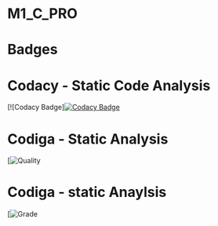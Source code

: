 # M1_C_PRO
# Badges
# Codacy - Static Code Analysis
[![Codacy Badge][![Codacy Badge](https://app.codacy.com/project/badge/Grade/0170e3467c814832aeb6d4113bff3e20)](https://www.codacy.com/gh/yamini8309/M1_C_PRO/dashboard?utm_source=github.com&amp;utm_medium=referral&amp;utm_content=yamini8309/M1_C_PRO&amp;utm_campaign=Badge_Grade)
# Codiga - Static Analysis
[![Quality](https://api.codiga.io/project/32531/score/svg)
# Codiga - static Anaylsis
[![Grade](https://api.codiga.io/project/32531/status/svg)
